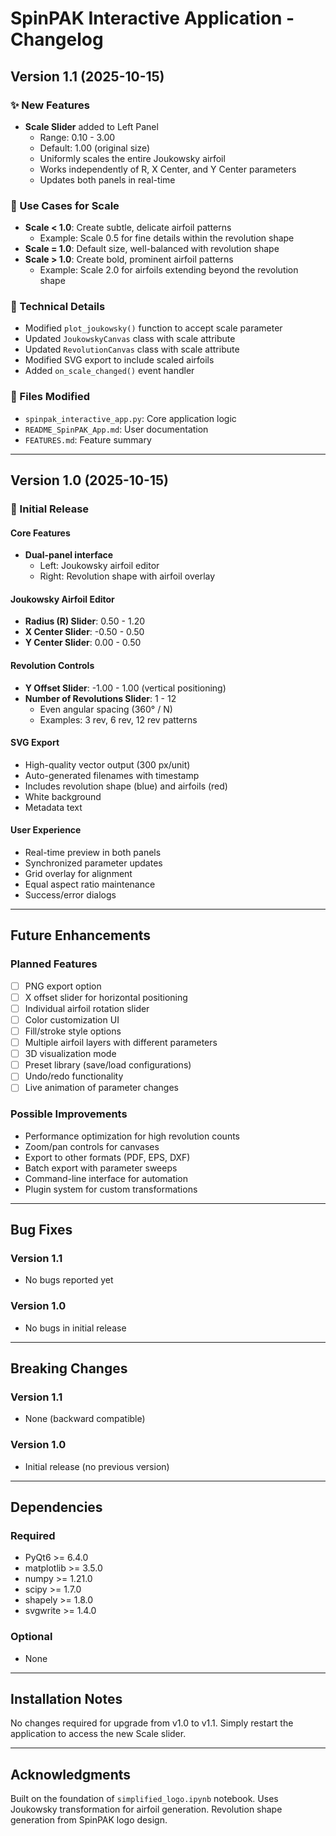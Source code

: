 # SpinPAK Interactive Application - Changelog

## Version 1.1 (2025-10-15)

### ✨ New Features
- **Scale Slider** added to Left Panel
  - Range: 0.10 - 3.00
  - Default: 1.00 (original size)
  - Uniformly scales the entire Joukowsky airfoil
  - Works independently of R, X Center, and Y Center parameters
  - Updates both panels in real-time

### 🎯 Use Cases for Scale
- **Scale < 1.0**: Create subtle, delicate airfoil patterns
  - Example: Scale 0.5 for fine details within the revolution shape
- **Scale = 1.0**: Default size, well-balanced with revolution shape
- **Scale > 1.0**: Create bold, prominent airfoil patterns
  - Example: Scale 2.0 for airfoils extending beyond the revolution shape

### 🔧 Technical Details
- Modified `plot_joukowsky()` function to accept scale parameter
- Updated `JoukowskyCanvas` class with scale attribute
- Updated `RevolutionCanvas` class with scale attribute
- Modified SVG export to include scaled airfoils
- Added `on_scale_changed()` event handler

### 📝 Files Modified
- `spinpak_interactive_app.py`: Core application logic
- `README_SpinPAK_App.md`: User documentation
- `FEATURES.md`: Feature summary

---

## Version 1.0 (2025-10-15)

### 🎉 Initial Release

#### Core Features
- **Dual-panel interface**
  - Left: Joukowsky airfoil editor
  - Right: Revolution shape with airfoil overlay

#### Joukowsky Airfoil Editor
- **Radius (R) Slider**: 0.50 - 1.20
- **X Center Slider**: -0.50 - 0.50
- **Y Center Slider**: 0.00 - 0.50

#### Revolution Controls
- **Y Offset Slider**: -1.00 - 1.00 (vertical positioning)
- **Number of Revolutions Slider**: 1 - 12
  - Even angular spacing (360° / N)
  - Examples: 3 rev, 6 rev, 12 rev patterns

#### SVG Export
- High-quality vector output (300 px/unit)
- Auto-generated filenames with timestamp
- Includes revolution shape (blue) and airfoils (red)
- White background
- Metadata text

#### User Experience
- Real-time preview in both panels
- Synchronized parameter updates
- Grid overlay for alignment
- Equal aspect ratio maintenance
- Success/error dialogs

---

## Future Enhancements

### Planned Features
- [ ] PNG export option
- [ ] X offset slider for horizontal positioning
- [ ] Individual airfoil rotation slider
- [ ] Color customization UI
- [ ] Fill/stroke style options
- [ ] Multiple airfoil layers with different parameters
- [ ] 3D visualization mode
- [ ] Preset library (save/load configurations)
- [ ] Undo/redo functionality
- [ ] Live animation of parameter changes

### Possible Improvements
- Performance optimization for high revolution counts
- Zoom/pan controls for canvases
- Export to other formats (PDF, EPS, DXF)
- Batch export with parameter sweeps
- Command-line interface for automation
- Plugin system for custom transformations

---

## Bug Fixes

### Version 1.1
- No bugs reported yet

### Version 1.0
- No bugs in initial release

---

## Breaking Changes

### Version 1.1
- None (backward compatible)

### Version 1.0
- Initial release (no previous version)

---

## Dependencies

### Required
- PyQt6 >= 6.4.0
- matplotlib >= 3.5.0
- numpy >= 1.21.0
- scipy >= 1.7.0
- shapely >= 1.8.0
- svgwrite >= 1.4.0

### Optional
- None

---

## Installation Notes

No changes required for upgrade from v1.0 to v1.1.
Simply restart the application to access the new Scale slider.

---

## Acknowledgments

Built on the foundation of `simplified_logo.ipynb` notebook.
Uses Joukowsky transformation for airfoil generation.
Revolution shape generation from SpinPAK logo design.
